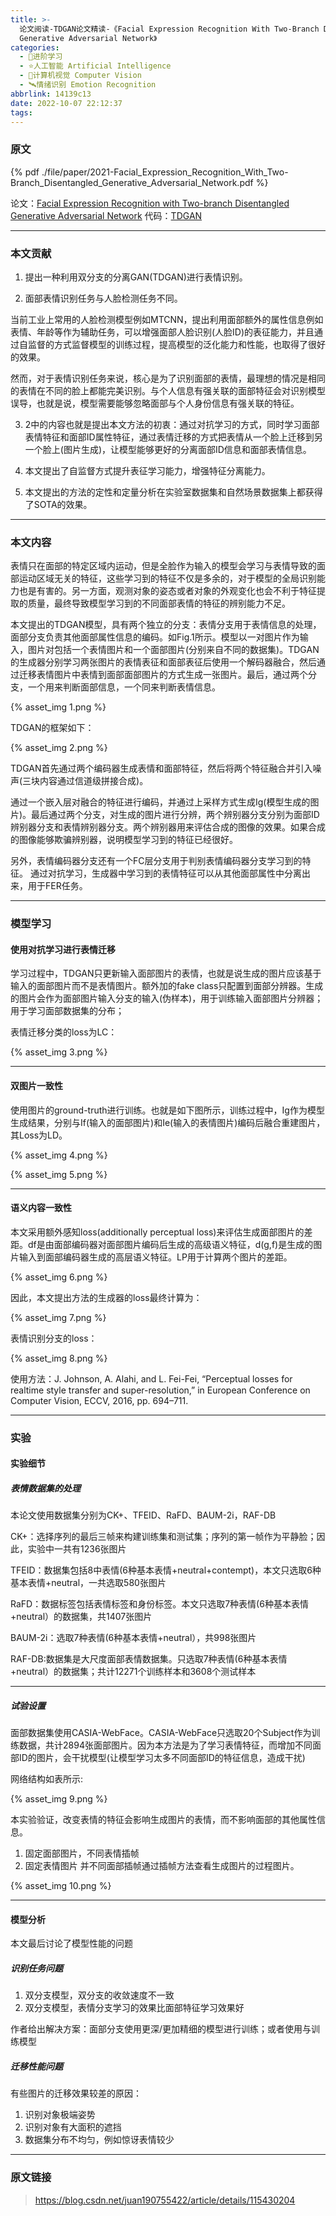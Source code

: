```yaml
---
title: >-
  论文阅读-TDGAN论文精读-《Facial Expression Recognition With Two-Branch Disentangled
  Generative Adversarial Network》
categories:
  - 🌙进阶学习
  - ⭐人工智能 Artificial Intelligence
  - 💫计算机视觉 Computer Vision
  - 🛰️情绪识别 Emotion Recognition
abbrlink: 14139c13
date: 2022-10-07 22:12:37
tags:
---
```


### 原文

{% pdf ./file/paper/2021-Facial_Expression_Recognition_With_Two-Branch_Disentangled_Generative_Adversarial_Network.pdf %}

论文：[Facial Expression Recognition with Two-branch Disentangled Generative Adversarial Network](https://ieeexplore.ieee.org/stamp/stamp.jsp?tp=&arnumber=9197663)
代码：[TDGAN](https://github.com/XsLangley/TDGAN)

<!--more-->

***

### 本文贡献

1. 提出一种利用双分支的分离GAN(TDGAN)进行表情识别。

2. 面部表情识别任务与人脸检测任务不同。

  当前工业上常用的人脸检测模型例如MTCNN，提出利用面部额外的属性信息例如表情、年龄等作为辅助任务，可以增强面部人脸识别(人脸ID)的表征能力，并且通过自监督的方式监督模型的训练过程，提高模型的泛化能力和性能，也取得了很好的效果。

  然而，对于表情识别任务来说，核心是为了识别面部的表情，最理想的情况是相同的表情在不同的脸上都能完美识别。与个人信息有强关联的面部特征会对识别模型误导，也就是说，模型需要能够忽略面部与个人身份信息有强关联的特征。

3. 2中的内容也就是提出本文方法的初衷：通过对抗学习的方式，同时学习面部表情特征和面部ID属性特征，通过表情迁移的方式把表情从一个脸上迁移到另一个脸上(图片生成)，让模型能够更好的分离面部ID信息和面部表情信息。

4. 本文提出了自监督方式提升表征学习能力，增强特征分离能力。

5. 本文提出的方法的定性和定量分析在实验室数据集和自然场景数据集上都获得了SOTA的效果。

***

### 本文内容

表情只在面部的特定区域内运动，但是全脸作为输入的模型会学习与表情导致的面部运动区域无关的特征，这些学习到的特征不仅是多余的，对于模型的全局识别能力也是有害的。另一方面，观测对象的姿态或者对象的外观变化也会不利于特征提取的质量，最终导致模型学习到的不同面部表情的特征的辨别能力不足。

本文提出的TDGAN模型，具有两个独立的分支：表情分支用于表情信息的处理，面部分支负责其他面部属性信息的编码。如Fig.1所示。模型以一对图片作为输入，图片对包括一个表情图片和一个面部图片(分别来自不同的数据集)。TDGAN的生成器分别学习两张图片的表情表征和面部表征后使用一个解码器融合，然后通过迁移表情图片中表情到面部面部图片的方式生成一张图片。最后，通过两个分支，一个用来判断面部信息，一个同来判断表情信息。

{% asset_img 1.png %}

TDGAN的框架如下：

{% asset_img 2.png %}

TDGAN首先通过两个编码器生成表情和面部特征，然后将两个特征融合并引入噪声(三块内容通过信道级拼接合成)。

通过一个嵌入层对融合的特征进行编码，并通过上采样方式生成Ig(模型生成的图片)。最后通过两个分支，对生成的图片进行分辨，两个辨别器分支分别为面部ID辨别器分支和表情辨别器分支。两个辨别器用来评估合成的图像的效果。如果合成的图像能够欺骗辨别器，说明模型学习到的特征已经很好。

另外，表情编码器分支还有一个FC层分支用于判别表情编码器分支学习到的特征。
通过对抗学习，生成器中学习到的表情特征可以从其他面部属性中分离出来，用于FER任务。

***

### 模型学习

#### 使用对抗学习进行表情迁移

学习过程中，TDGAN只更新输入面部图片的表情，也就是说生成的图片应该基于输入的面部图片而不是表情图片。额外加的fake class只配置到面部分辨器。生成的图片会作为面部图片输入分支的输入(伪样本)，用于训练输入面部图片分辨器；用于学习面部数据集的分布；

表情迁移分类的loss为LC：

{% asset_img 3.png %}

***

#### 双图片一致性

使用图片的ground-truth进行训练。也就是如下图所示，训练过程中，Ig作为模型生成结果，分别与If(输入的面部图片)和Ie(输入的表情图片)编码后融合重建图片，其Loss为LD。

{% asset_img 4.png %}

{% asset_img 5.png %}

***

#### 语义内容一致性

本文采用额外感知loss(additionally perceptual loss)来评估生成面部图片的差距。df是由面部编码器对面部图片编码后生成的高级语义特征，d(g,f)是生成的图片输入到面部编码器生成的高层语义特征。LP用于计算两个图片的差距。

{% asset_img 6.png %}

因此，本文提出方法的生成器的loss最终计算为：

{% asset_img 7.png %}

表情识别分支的loss：

{% asset_img 8.png %}

使用方法：J. Johnson, A. Alahi, and L. Fei-Fei, “Perceptual losses for realtime style transfer and super-resolution,” in European Conference on Computer Vision, ECCV, 2016, pp. 694–711.

***

### 实验

#### 实验细节

##### 表情数据集的处理

本论文使用数据集分别为CK+、TFEID、RaFD、BAUM-2i，RAF-DB

CK+：选择序列的最后三帧来构建训练集和测试集；序列的第一帧作为平静脸；因此，实验中一共有1236张图片

TFEID：数据集包括8中表情(6种基本表情+neutral+contempt)，本文只选取6种基本表情+neutral，一共选取580张图片

RaFD：数据标签包括表情标签和身份标签。本文只选取7种表情(6种基本表情+neutral）的数据集，共1407张图片

BAUM-2i：选取7种表情(6种基本表情+neutral），共998张图片

RAF-DB:数据集是大尺度面部表情数据集。只选取7种表情(6种基本表情+neutral）的数据集；共计12271个训练样本和3608个测试样本

***

##### 试验设置

面部数据集使用CASIA-WebFace。CASIA-WebFace只选取20个Subject作为训练数据，共计2894张面部图片。因为本方法是为了学习表情特征，而增加不同面部ID的图片，会干扰模型(让模型学习太多不同面部ID的特征信息，造成干扰)

网络结构如表所示:

{% asset_img 9.png %}

本实验验证，改变表情的特征会影响生成图片的表情，而不影响面部的其他属性信息。
1. 固定面部图片，不同表情插帧
2. 固定表情图片
并不同面部插帧通过插帧方法查看生成图片的过程图片。

{% asset_img 10.png %}

***

#### 模型分析

本文最后讨论了模型性能的问题

##### 识别任务问题

1. 双分支模型，双分支的收敛速度不一致
2. 双分支模型，表情分支学习的效果比面部特征学习效果好

作者给出解决方案：面部分支使用更深/更加精细的模型进行训练；或者使用与训练模型

##### 迁移性能问题

有些图片的迁移效果较差的原因：
1. 识别对象极端姿势
2. 识别对象有大面积的遮挡
3. 数据集分布不均匀，例如惊讶表情较少

***

### 原文链接

> <https://blog.csdn.net/juan190755422/article/details/115430204>
